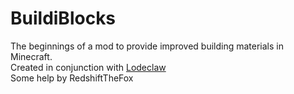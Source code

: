 # BuildiBlocks

The beginnings of a mod to provide improved building materials in Minecraft.  
Created in conjunction with [Lodeclaw](https://www.twitch.tv/lodeclaw/)  
Some help by RedshiftTheFox  
